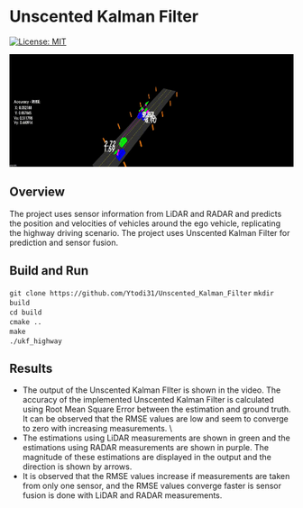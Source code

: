 # Unscented Kalman Filter

[![License: MIT](https://img.shields.io/badge/License-MIT-yellow.svg)](https://opensource.org/licenses/MIT)

<p align="center">
<img src="/data/output.gif" width="600" height="200" />
</p>

## Overview
The project uses sensor information from LiDAR and RADAR and predicts the position and velocities of vehicles around the ego vehicle, replicating the highway driving scenario. The project uses Unscented Kalman Filter for prediction and sensor fusion.



## Build and Run
`git clone https://github.com/Ytodi31/Unscented_Kalman_Filter`
`mkdir build` \
`cd build` \
`cmake ..` \
`make` \
`./ukf_highway`

## Results
- The output of the Unscented Kalman FIlter is shown in the video. The accuracy of the implemented Unscented Kalman Filter is calculated using Root Mean Square Error between the estimation and ground truth. It can be observed that the RMSE values are low and seem to converge to zero with increasing measurements. \
- The estimations using LiDAR measurements are shown in green and the estimations using RADAR measurements are shown in purple. The magnitude of these estimations are displayed in the output and the direction is shown by arrows.
- It is observed that the RMSE values increase if measurements are taken from only one sensor, and the RMSE values converge faster is sensor fusion is done with LiDAR and RADAR measurements.
